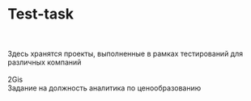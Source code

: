 # Test-task
<br>
<br> Здесь хранятся проекты, выполненные в рамках тестирований для различных компаний
<br>
<br> 2Gis
<br> Задание на должность аналитика по ценообразованию
